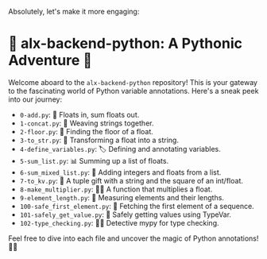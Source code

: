 Absolutely, let's make it more engaging:

# 🐍 alx-backend-python: A Pythonic Adventure 🚀

Welcome aboard to the `alx-backend-python` repository! This is your gateway to the fascinating world of Python variable annotations. Here's a sneak peek into our journey:

- `0-add.py`: 🧮 Floats in, sum floats out.
- `1-concat.py`: 🧵 Weaving strings together.
- `2-floor.py`: 📏 Finding the floor of a float.
- `3-to_str.py`: 🔄 Transforming a float into a string.
- `4-define_variables.py`: 🏷️ Defining and annotating variables.
- `5-sum_list.py`: 📊 Summing up a list of floats.
- `6-sum_mixed_list.py`: 🎲 Adding integers and floats from a list.
- `7-to_kv.py`: 🎁 A tuple gift with a string and the square of an int/float.
- `8-make_multiplier.py`: 🏋️‍♀️ A function that multiplies a float.
- `9-element_length.py`: 📐 Measuring elements and their lengths.
- `100-safe_first_element.py`: 🥇 Fetching the first element of a sequence.
- `101-safely_get_value.py`: 🔐 Safely getting values using TypeVar.
- `102-type_checking.py`: 🕵️‍♀️ Detective mypy for type checking.

Feel free to dive into each file and uncover the magic of Python annotations! 🎩🐇
